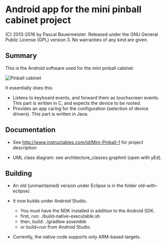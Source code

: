 Android app for the mini pinball cabinet project
================================================

(C) 2013-2016 by Pascal Bauermeister.
Released under the GNU General Public License (GPL) version 3.
No warranties of any kind are given.

Summary
-------

This is the Android software used for the mini pinball cabinet.


![Pinball cabinet](https://content.instructables.com/FQB/AM1A/HFSHUX0K/FQBAM1AHFSHUX0K.jpg?auto=webp&frame=1&width=512&height=512&fit=bounds&md=85bc3572c570912c584acf67b0cd3c17 "Pinball cabinet")

It essentially does this:
 * Listens to keyboard events, and forward them as touchscreen events. This part is written in C, and expects the device to be rooted.
 * Provides an app caring for the configuration (selection of device drivers). This part is written in Java.

Documentation
-------------

* See http://www.instructables.com/id/Mini-Pinball-1 for project
  description

* UML class diagram: see architecture_classes.graphml (open with yEd).


Building
--------

* An old (unmaintained) version under Eclipse is in the folder old-with-eclipse/.

* It now builds under Android Studio.
  - You must have the NDK installed in addition to the Android SDK.
  - first, run: ./build-native-executable.sh
  - then, build: ./gradlew assemble
  - or build+run from Android Studio.

* Currently, the native code supports only ARM-based targets.
